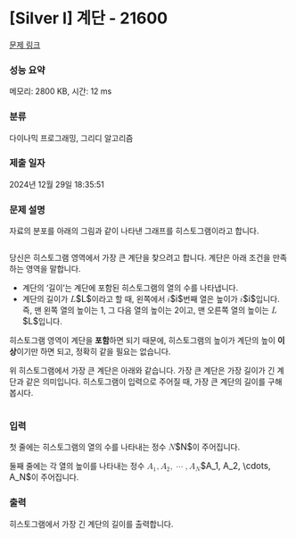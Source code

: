 # [Silver I] 계단 - 21600 

[문제 링크](https://www.acmicpc.net/problem/21600) 

### 성능 요약

메모리: 2800 KB, 시간: 12 ms

### 분류

다이나믹 프로그래밍, 그리디 알고리즘

### 제출 일자

2024년 12월 29일 18:35:51

### 문제 설명

<p>자료의 분포를 아래의 그림과 같이 나타낸 그래프를 히스토그램이라고 합니다.</p>

<p style="text-align: center;"><img alt="" src="https://upload.acmicpc.net/0884793b-e0b1-41cc-9f91-bb69b534b428/-/preview/"></p>

<p>당신은 히스토그램 영역에서 가장 큰 계단을 찾으려고 합니다. 계단은 아래 조건을 만족하는 영역을 말합니다.</p>

<ul>
	<li>계단의 ‘길이’는 계단에 포함된 히스토그램의 열의 수를 나타냅니다.</li>
	<li>계단의 길이가 <mjx-container class="MathJax" jax="CHTML" style="font-size: 109%; position: relative;"><mjx-math class="MJX-TEX" aria-hidden="true"><mjx-mi class="mjx-i"><mjx-c class="mjx-c1D43F TEX-I"></mjx-c></mjx-mi></mjx-math><mjx-assistive-mml unselectable="on" display="inline"><math xmlns="http://www.w3.org/1998/Math/MathML"><mi>L</mi></math></mjx-assistive-mml><span aria-hidden="true" class="no-mathjax mjx-copytext">$L$</span></mjx-container>이라고 할 때, 왼쪽에서 <mjx-container class="MathJax" jax="CHTML" style="font-size: 109%; position: relative;"><mjx-math class="MJX-TEX" aria-hidden="true"><mjx-mi class="mjx-i"><mjx-c class="mjx-c1D456 TEX-I"></mjx-c></mjx-mi></mjx-math><mjx-assistive-mml unselectable="on" display="inline"><math xmlns="http://www.w3.org/1998/Math/MathML"><mi>i</mi></math></mjx-assistive-mml><span aria-hidden="true" class="no-mathjax mjx-copytext">$i$</span></mjx-container>번째 열은 높이가 <mjx-container class="MathJax" jax="CHTML" style="font-size: 109%; position: relative;"><mjx-math class="MJX-TEX" aria-hidden="true"><mjx-mi class="mjx-i"><mjx-c class="mjx-c1D456 TEX-I"></mjx-c></mjx-mi></mjx-math><mjx-assistive-mml unselectable="on" display="inline"><math xmlns="http://www.w3.org/1998/Math/MathML"><mi>i</mi></math></mjx-assistive-mml><span aria-hidden="true" class="no-mathjax mjx-copytext">$i$</span></mjx-container>입니다. 즉, 맨 왼쪽 열의 높이는 1, 그 다음 열의 높이는 2이고, 맨 오른쪽 열의 높이는 <mjx-container class="MathJax" jax="CHTML" style="font-size: 109%; position: relative;"><mjx-math class="MJX-TEX" aria-hidden="true"><mjx-mi class="mjx-i"><mjx-c class="mjx-c1D43F TEX-I"></mjx-c></mjx-mi></mjx-math><mjx-assistive-mml unselectable="on" display="inline"><math xmlns="http://www.w3.org/1998/Math/MathML"><mi>L</mi></math></mjx-assistive-mml><span aria-hidden="true" class="no-mathjax mjx-copytext">$L$</span></mjx-container>입니다.</li>
</ul>

<p>히스토그램 영역이 계단을 <strong>포함</strong>하면 되기 때문에, 히스토그램의 높이가 계단의 높이 <strong>이상</strong>이기만 하면 되고, 정확히 같을 필요는 없습니다.</p>

<p>위 히스토그램에서 가장 큰 계단은 아래와 같습니다. 가장 큰 계단은 가장 길이가 긴 계단과 같은 의미입니다. 히스토그램이 입력으로 주어질 때, 가장 큰 계단의 길이를 구해 봅시다.</p>

<p style="text-align: center;"><img alt="" src="https://upload.acmicpc.net/adfa5014-5f0d-42d0-a8eb-e0ac08cd8b60/-/preview/"></p>

### 입력 

 <p>첫 줄에는 히스토그램의 열의 수를 나타내는 정수 <mjx-container class="MathJax" jax="CHTML" style="font-size: 109%; position: relative;"><mjx-math class="MJX-TEX" aria-hidden="true"><mjx-mi class="mjx-i"><mjx-c class="mjx-c1D441 TEX-I"></mjx-c></mjx-mi></mjx-math><mjx-assistive-mml unselectable="on" display="inline"><math xmlns="http://www.w3.org/1998/Math/MathML"><mi>N</mi></math></mjx-assistive-mml><span aria-hidden="true" class="no-mathjax mjx-copytext">$N$</span></mjx-container>이 주어집니다.</p>

<p>둘째 줄에는 각 열의 높이를 나타내는 정수 <mjx-container class="MathJax" jax="CHTML" style="font-size: 109%; position: relative;"><mjx-math class="MJX-TEX" aria-hidden="true"><mjx-msub><mjx-mi class="mjx-i"><mjx-c class="mjx-c1D434 TEX-I"></mjx-c></mjx-mi><mjx-script style="vertical-align: -0.15em;"><mjx-mn class="mjx-n" size="s"><mjx-c class="mjx-c31"></mjx-c></mjx-mn></mjx-script></mjx-msub><mjx-mo class="mjx-n"><mjx-c class="mjx-c2C"></mjx-c></mjx-mo><mjx-msub space="2"><mjx-mi class="mjx-i"><mjx-c class="mjx-c1D434 TEX-I"></mjx-c></mjx-mi><mjx-script style="vertical-align: -0.15em;"><mjx-mn class="mjx-n" size="s"><mjx-c class="mjx-c32"></mjx-c></mjx-mn></mjx-script></mjx-msub><mjx-mo class="mjx-n"><mjx-c class="mjx-c2C"></mjx-c></mjx-mo><mjx-mo class="mjx-n" space="2"><mjx-c class="mjx-c22EF"></mjx-c></mjx-mo><mjx-mo class="mjx-n" space="2"><mjx-c class="mjx-c2C"></mjx-c></mjx-mo><mjx-msub space="2"><mjx-mi class="mjx-i"><mjx-c class="mjx-c1D434 TEX-I"></mjx-c></mjx-mi><mjx-script style="vertical-align: -0.15em;"><mjx-mi class="mjx-i" size="s"><mjx-c class="mjx-c1D441 TEX-I"></mjx-c></mjx-mi></mjx-script></mjx-msub></mjx-math><mjx-assistive-mml unselectable="on" display="inline"><math xmlns="http://www.w3.org/1998/Math/MathML"><msub><mi>A</mi><mn>1</mn></msub><mo>,</mo><msub><mi>A</mi><mn>2</mn></msub><mo>,</mo><mo>⋯</mo><mo>,</mo><msub><mi>A</mi><mi>N</mi></msub></math></mjx-assistive-mml><span aria-hidden="true" class="no-mathjax mjx-copytext">$A_1, A_2, \cdots, A_N$</span></mjx-container>이 주어집니다.</p>

### 출력 

 <p>히스토그램에서 가장 긴 계단의 길이를 출력합니다.</p>

